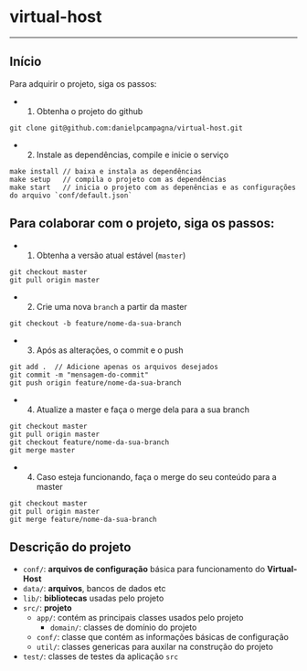 # virtual-host

---

## Início

Para adquirir o projeto, siga os passos:

* 1. Obtenha o projeto do github

```
git clone git@github.com:danielpcampagna/virtual-host.git
```

* 2. Instale as dependências, compile e inicie o serviço

```
make install // baixa e instala as dependências
make setup   // compila o projeto com as dependências
make start   // inicia o projeto com as depenências e as configurações do arquivo `conf/default.json`
```


## Para colaborar com o projeto, siga os passos:

* 1. Obtenha a versão atual estável (`master`)

```
git checkout master
git pull origin master
```

* 2. Crie uma nova `branch` a partir da master

```
git checkout -b feature/nome-da-sua-branch
```

* 3. Após as alterações, o commit e o push

```
git add .  // Adicione apenas os arquivos desejados
git commit -m "mensagem-do-commit"
git push origin feature/nome-da-sua-branch
```

* 4. Atualize a master e faça o merge dela para a sua branch

```
git checkout master
git pull origin master
git checkout feature/nome-da-sua-branch
git merge master
```

* 4. Caso esteja funcionando, faça o merge do seu conteúdo para a master

```
git checkout master
git pull origin master
git merge feature/nome-da-sua-branch
```


## Descrição do projeto

* `conf/`:   **arquivos de configuração** básica para funcionamento do **Virtual-Host**
* `data/`:   **arquivos**, bancos de dados etc
* `lib/`:    **bibliotecas** usadas pelo projeto
* `src/`:    **projeto**
  * `app/`:  contém as principais classes usados pelo projeto
    * `domain/`: classes de domínio do projeto
  * `conf/`: classe que contém as informações básicas de configuração
  * `util/`: classes genericas para auxilar na construção do projeto
* `test/`: classes de testes da aplicação `src`